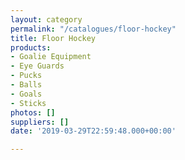 ```yaml
---
layout: category
permalink: "/catalogues/floor-hockey"
title: Floor Hockey
products:
- Goalie Equipment
- Eye Guards
- Pucks
- Balls
- Goals
- Sticks
photos: []
suppliers: []
date: '2019-03-29T22:59:48.000+00:00'

---
```

